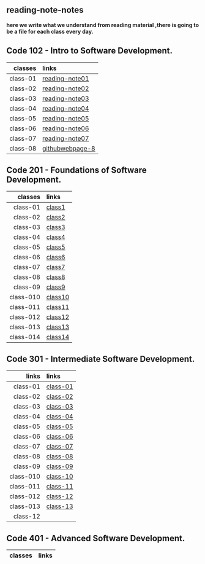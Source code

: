  ## reading-note-notes

**here we write what we understand from reading material ,there is going to be a file for each class every day.**

## Code 102 - Intro to Software Development.

| classes                       |  links|
|------------------------:|:--------------------------------------------------------|
class-01|[reading-note01](https://mamoun-kamal-alshisani.github.io/read-notes/)|
class-02|[reading-note02](https://mamoun-kamal-alshisani.github.io/read-notes/read02)|
class-03|[reading-note03](https://mamoun-kamal-alshisani.github.io/read-notes/readme-03)|
class-04|[reading-note04](https://mamoun-kamal-alshisani.github.io/read-notes/read04)|
class-05|[reading-note05](https://mamoun-kamal-alshisani.github.io/read-notes/readme05)|
class-06|[reading-note06](https://mamoun-kamal-alshisani.github.io/read-notes/reading-note06)|
class-07|[reading-note07](https://mamoun-kamal-alshisani.github.io/read-notes/reading-note07)|
class-08|[githubwebpage-8](https://mamoun-kamal-alshisani.github.io/read-notes/githubwebpage)|

## Code 201 - Foundations of Software Development.

| classes               |  links|
|------------------------:|:--------------------------------------------------------|
class-01|[class1](https://mamoun-kamal-alshisani.github.io/code-201/read01)       |
class-02|[class2](https://mamoun-kamal-alshisani.github.io/code-201/class-02)     | 
class-03|[class3](https://mamoun-kamal-alshisani.github.io/code-201/reading-note-03)|
class-04|[class4](https://mamoun-kamal-alshisani.github.io/code-201/read-note-04)|
class-05|[class5](https://mamoun-kamal-alshisani.github.io/code-201/Read:05)|
class-06|[class6](https://mamoun-kamal-alshisani.github.io/code-201/Read-06)|
class-07|[class7](https://mamoun-kamal-alshisani.github.io/code-201/readme-07)|
class-08|[class8](https://mamoun-kamal-alshisani.github.io/code-201/Read-08)|
class-09|[class9](https://mamoun-kamal-alshisani.github.io/code-201/read-09)|
class-010|[class10](https://mamoun-kamal-alshisani.github.io/code-201/Read:-10)|
class-011|[class11](https://mamoun-kamal-alshisani.github.io/code-201/read-11)|
class-012|[class12](https://mamoun-kamal-alshisani.github.io/code-201/read-12)|
class-013|[class13](https://mamoun-kamal-alshisani.github.io/code-201/read-13)|
class-014|[class14](https://mamoun-kamal-alshisani.github.io/code-201/read-14)|

## Code 301 - Intermediate Software Development.

| links                   |  links|
|------------------------:|:--------------------------------------------------------|
class-01|[class-01](https://mamoun-kamal-alshisani.github.io/reading-note-301/class-01)|
class-02|[class-02](https://mamoun-kamal-alshisani.github.io/reading-note-301/class-02)|
class-03|[class-03](https://mamoun-kamal-alshisani.github.io/reading-note-301/class-03)|
class-04|[class-04](https://mamoun-kamal-alshisani.github.io/reading-note-301/class-04)|
class-05|[class-05](https://mamoun-kamal-alshisani.github.io/reading-note-301/class-05)|
class-06|[class-06](https://mamoun-kamal-alshisani.github.io/reading-note-301/class-06)|
class-07|[class-07](https://mamoun-kamal-alshisani.github.io/reading-note-301/class-07)|
class-08|[class-08](https://mamoun-kamal-alshisani.github.io/reading-note-301/class-08)|
class-09|[class-09](https://mamoun-kamal-alshisani.github.io/reading-note-301/class-09)|
class-010|[class-10](https://mamoun-kamal-alshisani.github.io/reading-note-301/class-10)|
class-011|[class-11](https://mamoun-kamal-alshisani.github.io/reading-note-301/class-11)|
class-012|[class-12](https://mamoun-kamal-alshisani.github.io/reading-note-301/class-12)|
class-013|[class-13](https://mamoun-kamal-alshisani.github.io/reading-note-301/class-13)|
class-12|[]()|

## Code 401 - Advanced Software Development.

| classes                       |  links|
|------------------------|--------------------------------------------------------:|
